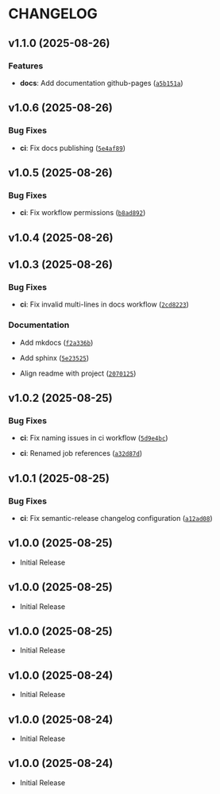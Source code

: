 # CHANGELOG

<!-- version list -->

## v1.1.0 (2025-08-26)

### Features

- **docs**: Add documentation github-pages
  ([`a5b151a`](https://github.com/sidisinsane/github-action-workflows/commit/a5b151ac33c2ff7a1e0c8196246a392312f702b5))


## v1.0.6 (2025-08-26)

### Bug Fixes

- **ci**: Fix docs publishing
  ([`5e4af89`](https://github.com/sidisinsane/github-action-workflows/commit/5e4af8996167d3b64caad23a3b0b7b57b9fee323))


## v1.0.5 (2025-08-26)

### Bug Fixes

- **ci**: Fix workflow permissions
  ([`b8ad892`](https://github.com/sidisinsane/github-action-workflows/commit/b8ad89242b75b601dd242eb14d42803c7aa12b74))


## v1.0.4 (2025-08-26)


## v1.0.3 (2025-08-26)

### Bug Fixes

- **ci**: Fix invalid multi-lines in docs workflow
  ([`2cd8223`](https://github.com/sidisinsane/github-action-workflows/commit/2cd8223baf8ae5f515f8f0ee3469ff6938f913be))

### Documentation

- Add mkdocs
  ([`f2a336b`](https://github.com/sidisinsane/github-action-workflows/commit/f2a336b88a76371dde1dd2c6286c0f68489ed3db))

- Add sphinx
  ([`5e23525`](https://github.com/sidisinsane/github-action-workflows/commit/5e23525b0e522a80978975d61b7ca06b1e6c6ea7))

- Align readme with project
  ([`2070125`](https://github.com/sidisinsane/github-action-workflows/commit/2070125e655763c1ad50d93e6132ca8d87e46314))


## v1.0.2 (2025-08-25)

### Bug Fixes

- **ci**: Fix naming issues in ci workflow
  ([`5d9e4bc`](https://github.com/sidisinsane/github-action-workflows/commit/5d9e4bc8156738e10f6b3d9dc1f85948f5c73874))

- **ci**: Renamed job references
  ([`a32d87d`](https://github.com/sidisinsane/github-action-workflows/commit/a32d87d0dcc9f605bd8f76476b0decc86e0209f1))


## v1.0.1 (2025-08-25)

### Bug Fixes

- **ci**: Fix semantic-release changelog configuration
  ([`a12ad08`](https://github.com/sidisinsane/github-action-workflows/commit/a12ad08131a2ca4b2ac4ece4969a393eb55ed3c6))


## v1.0.0 (2025-08-25)

- Initial Release

## v1.0.0 (2025-08-25)

- Initial Release

## v1.0.0 (2025-08-25)

- Initial Release

## v1.0.0 (2025-08-24)

- Initial Release

## v1.0.0 (2025-08-24)

- Initial Release

## v1.0.0 (2025-08-24)

- Initial Release
